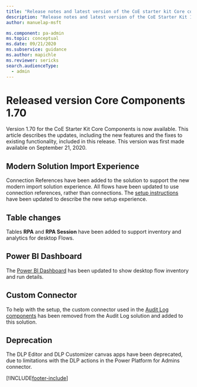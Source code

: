```yaml
---
title: "Release notes and latest version of the CoE starter kit Core components 1.70 | MicrosoftDocs"
description: "Release notes and latest version of the CoE Starter Kit 1.70."
author: manuelap-msft

ms.component: pa-admin
ms.topic: conceptual
ms.date: 09/21/2020
ms.subservice: guidance
ms.author: mapichle
ms.reviewer: sericks
search.audienceType: 
  - admin
---
```


# Released version Core Components 1.70

Version 1.70 for the CoE Starter Kit Core Components is now available. This article describes the updates, including the new features and the fixes to existing functionality, included in this release. This version was first made available on September 21, 2020.

## Modern Solution Import Experience

Connection References have been added to the solution to support the new modern import solution experience. All flows have been updated to use connection references, rather than connections. The [setup instructions](../setup-core-components.md) have been updated to describe the new setup experience.

## Table changes

Tables **RPA** and **RPA Session** have been added to support inventory and analytics for desktop Flows.

## Power BI Dashboard

The [Power BI Dashboard](../power-bi-monitor.md#desktop-flows) has been updated to show desktop flow inventory and run details.

## Custom Connector

To help with the setup, the custom connector used in the [Audit Log components](../setup-auditlog.md) has been removed from the Audit Log solution and added to this solution.

## Deprecation

The DLP Editor and DLP Customizer canvas apps have been deprecated, due to limitations with the DLP actions in the Power Platform for Admins connector.


[!INCLUDE[footer-include](../../../includes/footer-banner.md)]
